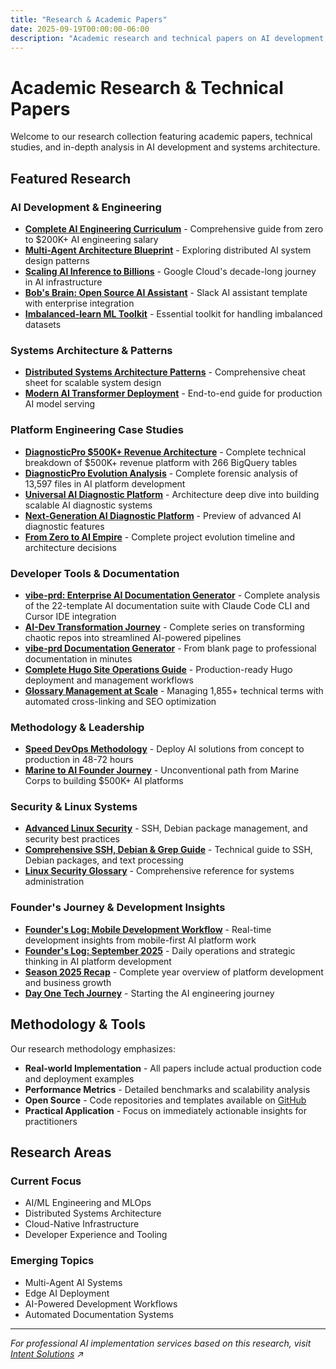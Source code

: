 ```yaml
---
title: "Research & Academic Papers"
date: 2025-09-19T00:00:00-06:00
description: "Academic research and technical papers on AI development, systems architecture, and platform engineering"
---
```


# Academic Research & Technical Papers

Welcome to our research collection featuring academic papers, technical studies, and in-depth analysis in AI development and systems architecture.

## Featured Research

### AI Development & Engineering
- **[Complete AI Engineering Curriculum](/posts/ai-engineering-curriculum-complete/)** - Comprehensive guide from zero to $200K+ AI engineering salary
- **[Multi-Agent Architecture Blueprint](/posts/modern-multi-agent-architecture-blueprint/)** - Exploring distributed AI system design patterns
- **[Scaling AI Inference to Billions](/posts/scaling-ai-inference-billions-users/)** - Google Cloud's decade-long journey in AI infrastructure
- **[Bob's Brain: Open Source AI Assistant](/posts/bobs-brain-open-source-release/)** - Slack AI assistant template with enterprise integration
- **[Imbalanced-learn ML Toolkit](/posts/imbalanced-learn-ml-toolkit/)** - Essential toolkit for handling imbalanced datasets

### Systems Architecture & Patterns
- **[Distributed Systems Architecture Patterns](/posts/distributed-systems-architecture-patterns-cheat-sheet/)** - Comprehensive cheat sheet for scalable system design
- **[Modern AI Transformer Deployment](/posts/serving-modern-ai-transformer-deployment-guide/)** - End-to-end guide for production AI model serving

### Platform Engineering Case Studies
- **[DiagnosticPro $500K+ Revenue Architecture](/posts/diagnosticpro-500k-revenue-platform-architecture/)** - Complete technical breakdown of $500K+ revenue platform with 266 BigQuery tables
- **[DiagnosticPro Evolution Analysis](/posts/diagnosticpro-evolution-forensics/)** - Complete forensic analysis of 13,597 files in AI platform development
- **[Universal AI Diagnostic Platform](/posts/building-worlds-first-universal-ai-diagnostic-platform/)** - Architecture deep dive into building scalable AI diagnostic systems
- **[Next-Generation AI Diagnostic Platform](/posts/diagnostic-ai-platform-feature-preview/)** - Preview of advanced AI diagnostic features
- **[From Zero to AI Empire](/posts/jeremy-tech-evolution-timeline/)** - Complete project evolution timeline and architecture decisions

### Developer Tools & Documentation
- **[vibe-prd: Enterprise AI Documentation Generator](/posts/vibe-prd-ai-documentation-generator-enterprise-suite/)** - Complete analysis of the 22-template AI documentation suite with Claude Code CLI and Cursor IDE integration
- **[AI-Dev Transformation Journey](/posts/ai-dev-chaos-to-magic-complete-series/)** - Complete series on transforming chaotic repos into streamlined AI-powered pipelines
- **[vibe-prd Documentation Generator](/posts/vibe-prd-professional-documentation-generator/)** - From blank page to professional documentation in minutes
- **[Complete Hugo Site Operations Guide](/posts/complete-hugo-site-operations-guide/)** - Production-ready Hugo deployment and management workflows
- **[Glossary Management at Scale](/posts/glossary-management-at-scale-1855-terms/)** - Managing 1,855+ technical terms with automated cross-linking and SEO optimization

### Methodology & Leadership
- **[Speed DevOps Methodology](/posts/speed-devops-methodology-48-hour-deployments/)** - Deploy AI solutions from concept to production in 48-72 hours
- **[Marine to AI Founder Journey](/posts/marine-to-ai-founder-unconventional-tech-journey/)** - Unconventional path from Marine Corps to building $500K+ AI platforms

### Security & Linux Systems
- **[Advanced Linux Security](/posts/advanced-linux-security-ssh-debian-text-processing/)** - SSH, Debian package management, and security best practices
- **[Comprehensive SSH, Debian & Grep Guide](/posts/ssh-deb-grep-comprehensive-guide/)** - Technical guide to SSH, Debian packages, and text processing
- **[Linux Security Glossary](/posts/linux-security-glossary/)** - Comprehensive reference for systems administration

### Founder's Journey & Development Insights
- **[Founder's Log: Mobile Development Workflow](/posts/founders-log-mobile-dev-workflow-2025-09-18/)** - Real-time development insights from mobile-first AI platform work
- **[Founder's Log: September 2025](/posts/founders-log-2025-09-09/)** - Daily operations and strategic thinking in AI platform development
- **[Season 2025 Recap](/posts/season-2025-recap/)** - Complete year overview of platform development and business growth
- **[Day One Tech Journey](/posts/day-one-tech-journey/)** - Starting the AI engineering journey

## Methodology & Tools

Our research methodology emphasizes:
- **Real-world Implementation** - All papers include actual production code and deployment examples
- **Performance Metrics** - Detailed benchmarks and scalability analysis
- **Open Source** - Code repositories and templates available on [GitHub](https://github.com/jeremylongshore)
- **Practical Application** - Focus on immediately actionable insights for practitioners

## Research Areas

### Current Focus
- AI/ML Engineering and MLOps
- Distributed Systems Architecture
- Cloud-Native Infrastructure
- Developer Experience and Tooling

### Emerging Topics
- Multi-Agent AI Systems
- Edge AI Deployment
- AI-Powered Development Workflows
- Automated Documentation Systems

---

*For professional AI implementation services based on this research, visit [Intent Solutions](https://intentsolutions.io/) ↗*